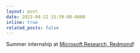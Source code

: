 ```yaml
---
layout: post
date: 2023-04-22 15:59:00-0400
inline: true
related_posts: false
---
```


Summer internship at [Microsoft Research, Redmond](https://www.microsoft.com/en-us/research/)!
